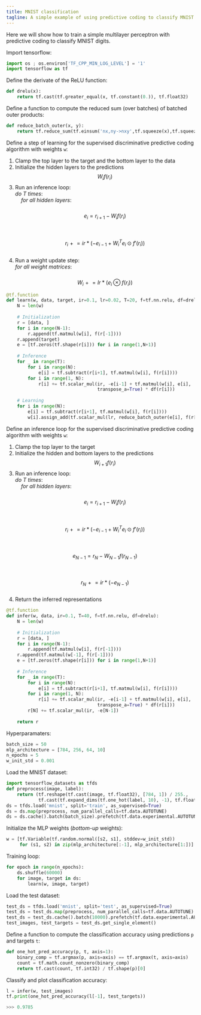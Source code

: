 ```yaml
---
title: MNIST classification
tagline: A simple example of using predictive coding to classify MNIST digits
---
```


Here we will show how to train a simple multilayer perceptron with predictive coding to classify MNIST digits.

Import tensorflow:
```python
import os ; os.environ['TF_CPP_MIN_LOG_LEVEL'] = '1' 
import tensorflow as tf 
```

Define the derivate of the ReLU function: 
```python
def drelu(x):
    return tf.cast(tf.greater_equal(x, tf.constant(0.)), tf.float32)
```

Define a function to compute the reduced sum (over batches) of batched outer products: 
```python
def reduce_batch_outer(x, y):
    return tf.reduce_sum(tf.einsum('nx,ny->nxy',tf.squeeze(x),tf.squeeze(y)), 0)
```

Define a step of learning for the supervised discriminative predictive coding algorithm with weights `w`:
1. Clamp the top layer to the target and the bottom layer to the data
2. Initialize the hidden layers to the predictions $$W_{i}f(r_{i})$$
3. Run an inference loop: <br>
_do T times_: <br>
&nbsp;&nbsp;&nbsp;&nbsp;_for all hidden layers_: <br>
&nbsp;&nbsp;&nbsp;&nbsp;&nbsp;&nbsp;&nbsp;&nbsp;$$e_i = r_{i+1} - W_{i}f(r_{i})$$ <br>
&nbsp;&nbsp;&nbsp;&nbsp;&nbsp;&nbsp;&nbsp;&nbsp;$$r_i \mathrel{+}= ir * (-e_{i-1} + {W_i}^Te_i \odot f'(r_i))$$ <br>
4. Run a weight update step: <br>
_for all weight matrices_: <br>
&nbsp;&nbsp;&nbsp;&nbsp;$$W_i \mathrel{+}= lr * (e_i \otimes f(r_{i}))$$

```python
@tf.function
def learn(w, data, target, ir=0.1, lr=0.02, T=20, f=tf.nn.relu, df=drelu):
    N = len(w)
    
    # Initialization
    r = [data, ]
    for i in range(N-1):
        r.append(tf.matmul(w[i], f(r[-1])))
    r.append(target)
    e = [tf.zeros(tf.shape(r[i])) for i in range(1,N+1)]
    
    # Inference
    for _ in range(T):
        for i in range(N):
            e[i] = tf.subtract(r[i+1], tf.matmul(w[i], f(r[i])))
        for i in range(1, N): 
            r[i] += tf.scalar_mul(ir, -e[i-1] + tf.matmul(w[i], e[i],
                                  transpose_a=True) * df(r[i]))
    
    # Learning
    for i in range(N):
        e[i] = tf.subtract(r[i+1], tf.matmul(w[i], f(r[i])))
        w[i].assign_add(tf.scalar_mul(lr, reduce_batch_outer(e[i], f(r[i]))))
```

Define an inference loop for the supervised discriminative predictive coding algorithm with weights `w`:
1. Clamp the top layer to the target
2. Initialize the hidden and bottom layers to the predictions $$W_{i+1}f(r_{i})$$
3. Run an inference loop: <br>
_do T times_: <br>
&nbsp;&nbsp;&nbsp;&nbsp;_for all hidden layers_: <br>
&nbsp;&nbsp;&nbsp;&nbsp;&nbsp;&nbsp;&nbsp;&nbsp;$$e_i = r_{i+1} - W_{i}f(r_{i})$$ <br>
&nbsp;&nbsp;&nbsp;&nbsp;&nbsp;&nbsp;&nbsp;&nbsp;$$r_i \mathrel{+}= ir * (-e_{i-1} + {W_i}^Te_i \odot f'(r_i))$$ <br>
&nbsp;&nbsp;&nbsp;&nbsp;$$e_{N-1} = r_N - W_{N-1}f(r_{N-1})$$ <br>
&nbsp;&nbsp;&nbsp;&nbsp;$$r_N \mathrel{+}= ir * (-e_{N-1})$$ <br>
4. Return the inferred representations
```python
@tf.function
def infer(w, data, ir=0.1, T=40, f=tf.nn.relu, df=drelu):
    N = len(w)
    
    # Initialization
    r = [data, ]
    for i in range(N-1):
        r.append(tf.matmul(w[i], f(r[-1])))
    r.append(tf.matmul(w[-1], f(r[-1])))
    e = [tf.zeros(tf.shape(r[i])) for i in range(1,N+1)]
    
    # Inference
    for _ in range(T):
        for i in range(N):
            e[i] = tf.subtract(r[i+1], tf.matmul(w[i], f(r[i])))
        for i in range(1, N): 
            r[i] += tf.scalar_mul(ir, -e[i-1] + tf.matmul(w[i], e[i],
                                  transpose_a=True) * df(r[i]))
        r[N] += tf.scalar_mul(ir, -e[N-1])
    
    return r
```

Hyperparamaters: 
```python
batch_size = 50
mlp_architecture = [784, 256, 64, 10]
n_epochs = 5
w_init_std = 0.001
```

Load the MNIST dataset: 
```python
import tensorflow_datasets as tfds
def preprocess(image, label): 
    return (tf.reshape(tf.cast(image, tf.float32), [784, 1]) / 255.,
            tf.cast(tf.expand_dims(tf.one_hot(label, 10), -1), tf.float32))
ds = tfds.load('mnist', split='train', as_supervised=True)
ds = ds.map(preprocess, num_parallel_calls=tf.data.AUTOTUNE)
ds = ds.cache().batch(batch_size).prefetch(tf.data.experimental.AUTOTUNE)
```

Initialize the MLP weights (_bottom-up_ weights): 
```python
w = [tf.Variable(tf.random.normal([s2, s1], stddev=w_init_std))
     for (s1, s2) in zip(mlp_architecture[:-1], mlp_architecture[1:])]
```

Training loop: 
```python
for epoch in range(n_epochs):
    ds.shuffle(60000)
    for image, target in ds:
        learn(w, image, target)
```

Load the test dataset:
```python
test_ds = tfds.load('mnist', split='test', as_supervised=True)
test_ds = test_ds.map(preprocess, num_parallel_calls=tf.data.AUTOTUNE)
test_ds = test_ds.cache().batch(10000).prefetch(tf.data.experimental.AUTOTUNE)
test_images, test_targets = test_ds.get_single_element()
```

Define a function to compute the classification accuracy using predictions `p` and targets `t`: 
```python
def one_hot_pred_accuracy(p, t, axis=1):
    binary_comp = tf.argmax(p, axis=axis) == tf.argmax(t, axis=axis)
    count = tf.math.count_nonzero(binary_comp)
    return tf.cast(count, tf.int32) / tf.shape(p)[0]
```

Classify and plot classification accuracy: 
```python
l = infer(w, test_images)
tf.print(one_hot_pred_accuracy(l[-1], test_targets))
```

```python
>>> 0.9785
```
